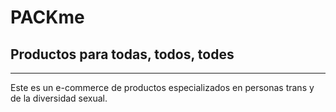 # PACKme
## Productos para todas, todos, todes
---
Este es un e-commerce de productos especializados en personas trans y de la diversidad sexual.